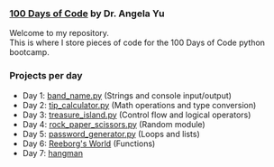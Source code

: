 ### [100 Days of Code](https://www.udemy.com/course/100-days-of-code/) by Dr. Angela Yu

Welcome to my repository.\
This is where I store pieces of code for the 100 Days of Code python bootcamp.

### Projects per day
* Day 1: [band_name.py](https://github.com/simonearman/python-bootcamp/blob/main/projects/band_name.py) (Strings and console input/output)
* Day 2: [tip_calculator.py](https://github.com/simonearman/python-bootcamp/blob/main/projects/tip_calculator.py) (Math operations and type conversion)
* Day 3: [treasure_island.py](https://github.com/simonearman/python-bootcamp/blob/main/projects/treasure_island.py) (Control flow and logical operators)
* Day 4: [rock_paper_scissors.py](https://github.com/simonearman/python-bootcamp/blob/main/projects/rock_paper_scissors.py) (Random module)
* Day 5: [password_generator.py](https://github.com/simonearman/python-bootcamp/blob/main/projects/password_generator.py) (Loops and lists)
* Day 6: [Reeborg's World](https://github.com/simonearman/python-bootcamp/tree/main/projects/reeborgs_world) (Functions)
* Day 7: [hangman](https://github.com/simonearman/python-bootcamp/tree/main/projects/hangman)